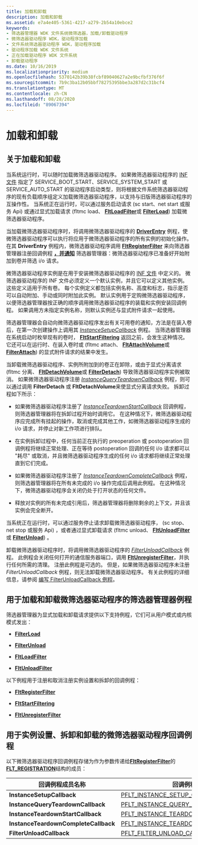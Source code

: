 ```yaml
---
title: 加载和卸载
description: 加载和卸载
ms.assetid: e7a4e405-5361-4217-a279-2b54a10ebce2
keywords:
- 筛选器管理器 WDK 文件系统微筛选器，加载/卸载驱动程序
- 微筛选器驱动程序 WDK，驱动程序加载
- 文件系统筛选器驱动程序 WDK，驱动程序加载
- 驱动程序加载 WDK 文件系统
- 正在加载驱动程序 WDK 文件系统
- 卸载驱动程序
ms.date: 10/16/2019
ms.localizationpriority: medium
ms.openlocfilehash: 5370142b39b38fcbf89040627a2e9bcfbf376f6f
ms.sourcegitcommit: 7b9c3ba12b05bbf78275395bbe3a287d2c31bcf4
ms.translationtype: MT
ms.contentlocale: zh-CN
ms.lasthandoff: 08/28/2020
ms.locfileid: "89067394"
---
```

# <a name="loading-and-unloading"></a>加载和卸载

## <a name="about-loading-and-unloading"></a>关于加载和卸载

当系统运行时，可以随时加载微筛选器驱动程序。 如果微筛选器驱动程序的 [INF 文件](creating-an-inf-file-for-a-minifilter-driver.md) 指定了 SERVICE_BOOT_START、SERVICE_SYSTEM_START 或 SERVICE_AUTO_START 的驱动程序启动类型，则将根据文件系统筛选器驱动程序的现有负载顺序组定义加载微筛选器驱动程序，以支持与旧版筛选器驱动程序的互操作性。 当系统正在运行时，可以通过服务启动请求 (sc start、net start 或服务 Api) 或通过显式加载请求 (fltmc load、 [**FltLoadFilter**](/windows-hardware/drivers/ddi/fltkernel/nf-fltkernel-fltloadfilter)或 [**FilterLoad**](/windows/desktop/api/fltuser/nf-fltuser-filterload)) 加载微筛选器驱动程序。

当加载微筛选器驱动程序时，将调用微筛选器驱动程序的 [**DriverEntry**](writing-a-driverentry-routine-for-a-minifilter-driver.md) 例程，使微筛选器驱动程序可以执行将应用于微筛选器驱动程序的所有实例的初始化操作。 在其 **DriverEntry** 例程内，微筛选器驱动程序调用 [**FltRegisterFilter**](/windows-hardware/drivers/ddi/fltkernel/nf-fltkernel-fltregisterfilter) 来向筛选器管理器注册回调例程 [**，并通知**](/windows-hardware/drivers/ddi/fltkernel/nf-fltkernel-fltstartfiltering) 筛选器管理器：微筛选器驱动程序已准备好开始附加到卷并筛选 i/o 请求。

微筛选器驱动程序实例是在用于安装微筛选器驱动程序的 [INF 文件](creating-an-inf-file-for-a-minifilter-driver.md) 中定义的。 微筛选器驱动程序的 INF 文件必须定义一个默认实例，并且它可以定义其他实例。 这些定义适用于所有卷。 每个实例定义都包括实例名称、高度和标志，指示是否可以自动附加、手动或同时附加此实例。 默认实例用于定购微筛选器驱动程序，以便筛选器管理器按正确的顺序调用微筛选器驱动程序的装载和实例安装回调例程。 如果调用方未指定实例名称，则默认实例还与显式附件请求一起使用。

筛选器管理器会自动向微筛选器驱动程序发出有关可用卷的通知，方法是在装入卷后，在第一次创建操作上调用其 [*InstanceSetupCallback*](/windows-hardware/drivers/ddi/fltkernel/nc-fltkernel-pflt_instance_setup_callback) 例程。 当筛选器管理器在系统启动时枚举现有的卷时， [**FltStartFiltering**](/windows-hardware/drivers/ddi/fltkernel/nf-fltkernel-fltstartfiltering) 返回之前，会发生这种情况。 它还可以在运行时、在装入卷时或 (fltmc attach、 [**FltAttachVolume**](/windows-hardware/drivers/ddi/fltkernel/nf-fltkernel-fltattachvolume)或 [**FilterAttach**](/windows/desktop/api/fltuser/nf-fltuser-filterattach)) 的显式附件请求的结果中发生。

当卸载微筛选器驱动程序、实例所附加到的卷正在卸除，或由于显式分离请求 (fltmc 分离、 [**FltDetachVolume**](/windows-hardware/drivers/ddi/fltkernel/nf-fltkernel-fltdetachvolume)或 [**FilterDetach**](/windows/desktop/api/fltuser/nf-fltuser-filterdetach)) 导致筛选器驱动程序实例被取消。 如果微筛选器驱动程序注册 [*InstanceQueryTeardownCallback*](/windows-hardware/drivers/ddi/fltkernel/nc-fltkernel-pflt_instance_query_teardown_callback) 例程，则可以通过调用 **FilterDetach** 或 **FltDetachVolume**来使显式分离请求失败。 拆卸过程如下所示：

- 如果微筛选器驱动程序注册了 [*InstanceTeardownStartCallback*](/windows-hardware/drivers/ddi/fltkernel/nc-fltkernel-pflt_instance_teardown_callback) 回调例程，则筛选器管理器将在拆卸过程开始时调用它。 在这种情况下，微筛选器驱动程序应完成所有挂起的操作，取消或完成其他工作，如微筛选器驱动程序生成的 i/o 请求，并停止对新工作项进行排队。

- 在实例拆卸过程中，任何当前正在执行的 preoperation 或 postoperation 回调例程将继续正常处理、正在等待 postoperation 回调的任何 i/o 请求都可以 "耗尽" 或取消，并且微筛选器驱动程序生成的任何 i/o 请求都将继续正常处理直到它们完成。

- 如果微筛选器驱动程序注册了 [*InstanceTeardownCompleteCallback*](/windows-hardware/drivers/ddi/fltkernel/nc-fltkernel-pflt_instance_teardown_callback) 例程，则筛选器管理器将在所有未完成的 i/o 操作完成后调用此例程。 在这种情况下，微筛选器驱动程序会关闭仍处于打开状态的任何文件。

- 释放对实例的所有未完成引用后，筛选器管理器将删除剩余的上下文，并且该实例会完全断开。

当系统正在运行时，可以通过服务停止请求卸载微筛选器驱动程序， (sc stop、net stop 或服务 Api) ，或者通过显式卸载请求 (fltmc unload、 [**FltUnloadFilter**](/windows-hardware/drivers/ddi/fltkernel/nf-fltkernel-fltunloadfilter)或 [**FilterUnload**](/windows/desktop/api/fltuser/nf-fltuser-filterunload)) 。

卸载微筛选器驱动程序时，将调用微筛选器驱动程序的 [*FilterUnloadCallback*](/windows-hardware/drivers/ddi/fltkernel/nc-fltkernel-pflt_filter_unload_callback) 例程。 此例程会关闭任何打开的通信服务器端口，调用 [**FltUnregisterFilter**](/windows-hardware/drivers/ddi/fltkernel/nf-fltkernel-fltunregisterfilter)，并执行任何所需的清理。 注册此例程是可选的。 但是，如果微筛选器驱动程序未注册 *FilterUnloadCallback* 例程，则无法卸载微筛选器驱动程序。 有关此例程的详细信息，请参阅 [编写 FilterUnloadCallback 例程](writing-a-filterunloadcallback-routine.md)。

## <a name="filter-manager-routines-for-loading-and-unloading-minifilter-drivers"></a>用于加载和卸载微筛选器驱动程序的筛选器管理器例程

筛选器管理器为显式加载和卸载请求提供以下支持例程，它们可从用户模式或内核模式发出：

- [**FilterLoad**](/windows/desktop/api/fltuser/nf-fltuser-filterload)

- [**FilterUnload**](/windows/desktop/api/fltuser/nf-fltuser-filterunload)

- [**FltLoadFilter**](/windows-hardware/drivers/ddi/fltkernel/nf-fltkernel-fltloadfilter)

- [**FltUnloadFilter**](/windows-hardware/drivers/ddi/fltkernel/nf-fltkernel-fltunloadfilter)

以下例程用于注册和取消注册实例设置和拆卸的回调例程：

- [**FltRegisterFilter**](/windows-hardware/drivers/ddi/fltkernel/nf-fltkernel-fltregisterfilter)

- [**FltStartFiltering**](/windows-hardware/drivers/ddi/fltkernel/nf-fltkernel-fltstartfiltering)

- [**FltUnregisterFilter**](/windows-hardware/drivers/ddi/fltkernel/nf-fltkernel-fltunregisterfilter)

## <a name="minifilter-driver-callback-routines-for-instance-setup-teardown-and-unload"></a>用于实例设置、拆卸和卸载的微筛选器驱动程序回调例程

以下微筛选器驱动程序回调例程存储为作为参数传递给[**FltRegisterFilter**](/windows-hardware/drivers/ddi/fltkernel/nf-fltkernel-fltregisterfilter)的[**FLT_REGISTRATION**](/windows-hardware/drivers/ddi/fltkernel/ns-fltkernel-_flt_registration)结构的成员：

| 回调例程成员名称 | 回调例程类型 |
| --------------------- | --------------------- |
| **InstanceSetupCallback** | [PFLT_INSTANCE_SETUP_CALLBACK](/windows-hardware/drivers/ddi/fltkernel/nc-fltkernel-pflt_instance_setup_callback) |
| **InstanceQueryTeardownCallback** | [PFLT_INSTANCE_QUERY_TEARDOWN_CALLBACK](/windows-hardware/drivers/ddi/fltkernel/nc-fltkernel-pflt_instance_query_teardown_callback) |
| **InstanceTeardownStartCallback** | [PFLT_INSTANCE_TEARDOWN_CALLBACK](/windows-hardware/drivers/ddi/fltkernel/nc-fltkernel-pflt_instance_teardown_callback) |
| **InstanceTeardownCompleteCallback** | [PFLT_INSTANCE_TEARDOWN_CALLBACK](/windows-hardware/drivers/ddi/fltkernel/nc-fltkernel-pflt_instance_teardown_callback) |
| **FilterUnloadCallback** | [PFLT_FILTER_UNLOAD_CALLBACK](/windows-hardware/drivers/ddi/fltkernel/nc-fltkernel-pflt_filter_unload_callback)